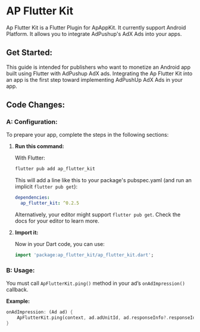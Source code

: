 # AP Flutter Kit

Ap Flutter Kit is a Flutter Plugin for ApAppKit. It currently support Android Platform. It allows you to integrate AdPushup's AdX Ads into your apps.

## Get Started:

This guide is intended for publishers who want to monetize an Android app built using Flutter with AdPushup AdX ads. Integrating the Ap Flutter Kit into an app is the first step toward implementing AdPushUp AdX Ads in your app.

## Code Changes:

### A: Configuration:

To prepare your app, complete the steps in the following sections:

1. **Run this command:**

   With Flutter:

    ```bash
    flutter pub add ap_flutter_kit
    ```

   This will add a line like this to your package's pubspec.yaml (and run an implicit `flutter pub get`):

    ```yaml
    dependencies:
      ap_flutter_kit: ^0.2.5
    ```

   Alternatively, your editor might support `flutter pub get`. Check the docs for your editor to learn more.

2. **Import it:**

   Now in your Dart code, you can use:

    ```dart
    import 'package:ap_flutter_kit/ap_flutter_kit.dart';
    ```


### B: Usage:

You must call `ApFlutterKit.ping()` method in your ad’s `onAdImpression()` callback.

**Example:**

```dart
onAdImpression: (Ad ad) {
	ApFlutterKit.ping(context, ad.adUnitId, ad.responseInfo?.responseId);
}
```